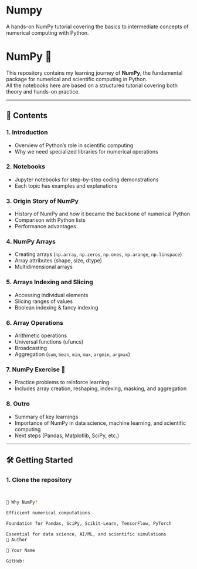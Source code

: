 # Numpy
A hands-on NumPy tutorial covering the basics to intermediate concepts of numerical computing with Python.
# NumPy 🚀

This repository contains my learning journey of **NumPy**, the fundamental package for numerical and scientific computing in Python.  
All the notebooks here are based on a structured tutorial covering both theory and hands-on practice.  

---

## 📂 Contents

### 1. Introduction  
- Overview of Python’s role in scientific computing  
- Why we need specialized libraries for numerical operations  

### 2. Notebooks  
- Jupyter notebooks for step-by-step coding demonstrations  
- Each topic has examples and explanations  

### 3. Origin Story of NumPy  
- History of NumPy and how it became the backbone of numerical Python  
- Comparison with Python lists  
- Performance advantages  

### 4. NumPy Arrays  
- Creating arrays (`np.array`, `np.zeros`, `np.ones`, `np.arange`, `np.linspace`)  
- Array attributes (shape, size, dtype)  
- Multidimensional arrays  

### 5. Arrays Indexing and Slicing  
- Accessing individual elements  
- Slicing ranges of values  
- Boolean indexing & fancy indexing  

### 6. Array Operations  
- Arithmetic operations  
- Universal functions (ufuncs)  
- Broadcasting  
- Aggregation (`sum`, `mean`, `min`, `max`, `argmin`, `argmax`)  

### 7. NumPy Exercise 📝  
- Practice problems to reinforce learning  
- Includes array creation, reshaping, indexing, masking, and aggregation  

### 8. Outro  
- Summary of key learnings  
- Importance of NumPy in data science, machine learning, and scientific computing  
- Next steps (Pandas, Matplotlib, SciPy, etc.)  

---

## 🛠️ Getting Started

### 1. Clone the repository  
```bash


🎯 Why NumPy?

Efficient numerical computations

Foundation for Pandas, SciPy, Scikit-Learn, TensorFlow, PyTorch

Essential for data science, AI/ML, and scientific simulations
📌 Author

👤 Your Name

GitHub:
